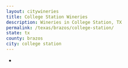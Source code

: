 ```yaml
---
layout: citywineries
title: College Station Wineries
description: Wineries in College Station, TX
permalink: /texas/brazos/college-station/
state: tx
county: brazos
city: college station
---
```

-
